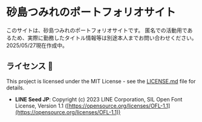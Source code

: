# 砂島つみれのポートフォリオサイト
このサイトは、砂島つみれのポートフォリオサイトです。
匿名での活動用であるため、実際に勤務したタイトル情報等は別途本人までお問い合わせください。
2025/05/27現在作成中。

## ライセンス 📄
This project is licensed under the MIT License - see the [LICENSE.md](./LICENSE) file for details.
- **LINE Seed JP**: Copyright (c) 2023 LINE Corporation, SIL Open Font License, Version 1.1 ([https://opensource.org/licenses/OFL-1.1](https://opensource.org/licenses/OFL-1.1))

